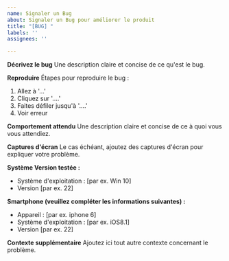 ```yaml
---
name: Signaler un Bug
about: Signaler un Bug pour améliorer le produit
title: "[BUG] "
labels: ''
assignees: ''

---
```


**Décrivez le bug**
Une description claire et concise de ce qu'est le bug.

**Reproduire**
Étapes pour reproduire le bug :
1. Allez à '...'
2. Cliquez sur '....'
3. Faites défiler jusqu'à '....'
4. Voir erreur

**Comportement attendu**
Une description claire et concise de ce à quoi vous vous attendiez.

**Captures d'écran**
Le cas échéant, ajoutez des captures d'écran pour expliquer votre problème.

**Système Version testée :**
  - Système d'exploitation : [par ex. Win 10]
  - Version [par ex. 22]

**Smartphone (veuillez compléter les informations suivantes) :**
  - Appareil : [par ex. iphone 6]
  - Système d'exploitation : [par ex. iOS8.1]
  - Version [par ex. 22]

**Contexte supplémentaire**
Ajoutez ici tout autre contexte concernant le problème.
